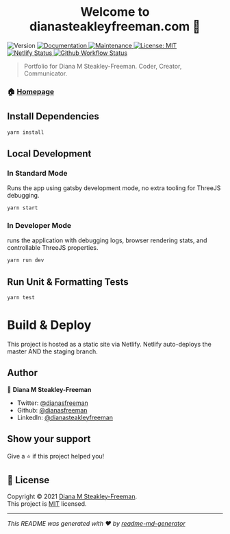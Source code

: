 <h1 align="center">Welcome to dianasteakleyfreeman.com 👋</h1>
<p>
  <img alt="Version" src="https://img.shields.io/badge/version-2.1.0-blue.svg?cacheSeconds=2592000" />
  <a href="https://github.com/dianasfreeman/dianasteakelyfreeman.com#readme" target="_blank">
    <img alt="Documentation" src="https://img.shields.io/badge/documentation-yes-brightgreen.svg" />
  </a>
  <a href="https://github.com/dianasfreeman/dianasteakelyfreeman.com/graphs/commit-activity" target="_blank">
    <img alt="Maintenance" src="https://img.shields.io/badge/Maintained%3F-yes-green.svg" />
  </a>
  <a href="https://github.com/dianasfreeman/dianasteakelyfreeman.com/blob/master/LICENSE" target="_blank">
    <img alt="License: MIT" src="https://img.shields.io/github/license/dianasfreeman/dianasteakleyfreeman.com" />
  </a>
  <a href="https://api.netlify.com/api/v1/badges/7b5f4c1a-c979-4652-aacf-05076bfa2989/deploy-status" target="_blank">
    <img alt="Netlify Status" src="https://api.netlify.com/api/v1/badges/7b5f4c1a-c979-4652-aacf-05076bfa2989/deploy-status" />
  </a>
  <a href="https://github.com/dianafreeman/dianasteakleyfreeman.com/workflows/Node.js+CI/badge.svg" target="_blank">
    <img alt="Github Workflow Status" src="https://github.com/dianafreeman/dianasteakleyfreeman.com/workflows/Node.js+CI/badge.svg" />
  </a>

</p>

> Portfolio for Diana M Steakley-Freeman. Coder, Creator, Communicator.

### 🏠 [Homepage](https://dianasteakleyfreeman.com)

## Install Dependencies

```sh
yarn install
```

## Local Development

### In Standard Mode

Runs the app using gatsby development mode, no extra tooling for ThreeJS debugging.

```sh
yarn start
```

### In Developer Mode

runs the application with debugging logs, browser rendering stats, and controllable ThreeJS properties.

```sh
yarn run dev
```

## Run Unit & Formatting Tests

```sh
yarn test
```

# Build & Deploy

This project is hosted as a static site via Netlify. Netlify auto-deploys the master AND the staging branch.

## Author

👤 **Diana M Steakley-Freeman**

- Twitter: [@dianasfreeman](https://twitter.com/dianasfreeman)
- Github: [@dianasfreeman](https://github.com/dianasfreeman)
- LinkedIn: [@dianasteakleyfreeman](https://linkedin.com/in/dianasteakleyfreeman)

## Show your support

Give a ⭐️ if this project helped you!

## 📝 License

Copyright © 2021 [Diana M Steakley-Freeman](https://github.com/dianasfreeman).<br />
This project is [MIT](https://github.com/dianasfreeman/dianasteakelyfreeman.com/blob/master/LICENSE) licensed.

---

_This README was generated with ❤️ by [readme-md-generator](https://github.com/kefranabg/readme-md-generator)_
